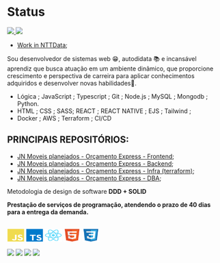  # Status
 <div>
  <a href="#">
  <img height="180em" src="https://github-readme-stats.vercel.app/api?username=albuquerquess&show_icons=true&theme=dark&include_all_commits=true&count_private=true"/>
  <img height="180em" src="https://github-readme-stats.vercel.app/api/top-langs/?username=albuquerquess&layout=compact&langs_count=7&theme=dark"/>
  </a>
</div>

- [Work in NTTData](https://www.linkedin.com/company/nttdata/mycompany/verification/);

Sou desenvolvedor de sistemas web 😁, autodidata 📚 e incansável aprendiz que busca atuação em um ambiente dinâmico, que proporcione crescimento e perspectiva de carreira para aplicar conhecimentos adquiridos e desenvolver novas habilidades🚀.
  - Lógica ; JavaScript ; Typescript ; Git ; Node.js ; MySQL ; Mongodb ; Python.
  - HTML ; CSS ; SASS; REACT ; REACT NATIVE ; EJS ; Tailwind ; 
  - Docker ; AWS ; Terraform ; CI/CD

## PRINCIPAIS REPOSITÓRIOS:
- [JN Moveis planejados - Orçamento Express - Frontend](https://github.com/Albuquerquess/JN-WEB/tree/develop);
- [JN Moveis planejados - Orçamento Express - Backend](https://github.com/Albuquerquess/JN-Moveis-Orcamento-Express-Backend/tree/develop);
- [JN Moveis planejados - Orçamento Express - Infra (terraform)](https://github.com/Albuquerquess/jn-infra/tree/develop);
- [JN Moveis planejados - Orçamento Express - DBA](https://github.com/Albuquerquess/jn-dba/tree/develop);
  
Metodologia de design de software **DDD + SOLID**

**Prestação de serviços de programação, atendendo o prazo de 40 dias para a entrega da demanda.**

<div style="display: inline_block"><br>
  <img align="center" alt="Rafa-Js" height="30" width="40" src="https://raw.githubusercontent.com/devicons/devicon/master/icons/javascript/javascript-plain.svg">
  <img align="center" alt="Rafa-Ts" height="30" width="40" src="https://raw.githubusercontent.com/devicons/devicon/master/icons/typescript/typescript-plain.svg">
  <img align="center" alt="Rafa-React" height="30" width="40" src="https://raw.githubusercontent.com/devicons/devicon/master/icons/react/react-original.svg">
  <img align="center" alt="Rafa-HTML" height="30" width="40" src="https://raw.githubusercontent.com/devicons/devicon/master/icons/html5/html5-original.svg">
  <img align="center" alt="Rafa-CSS" height="30" width="40" src="https://raw.githubusercontent.com/devicons/devicon/master/icons/css3/css3-original.svg">
</div>
  <br>
  <div style="width: 100%, display: flex;"> 
  <a href="https://instagram.com/albuquerque.dev" target="_blank"><img src="https://img.shields.io/badge/-Instagram-%23E4405F?style=for-the-badge&logo=instagram&logoColor=white" target="_blank"></a>
 <a href="https://discord.gg/vu5tV5tz" target="_blank"><img src="https://img.shields.io/badge/Discord-7289DA?style=for-the-badge&logo=discord&logoColor=white" target="_blank"></a> 
  <a href = "mailto:albuquerque.develop@gmail.com"><img src="https://img.shields.io/badge/-Gmail-%23333?style=for-the-badge&logo=gmail&logoColor=white" target="_blank"></a>
  <a href="https://www.linkedin.com/in/albuquerquedeveloper/" target="_blank"><img src="https://img.shields.io/badge/-LinkedIn-%230077B5?style=for-the-badge&logo=linkedin&logoColor=white" target="_blank"></a> 
 
</div>
